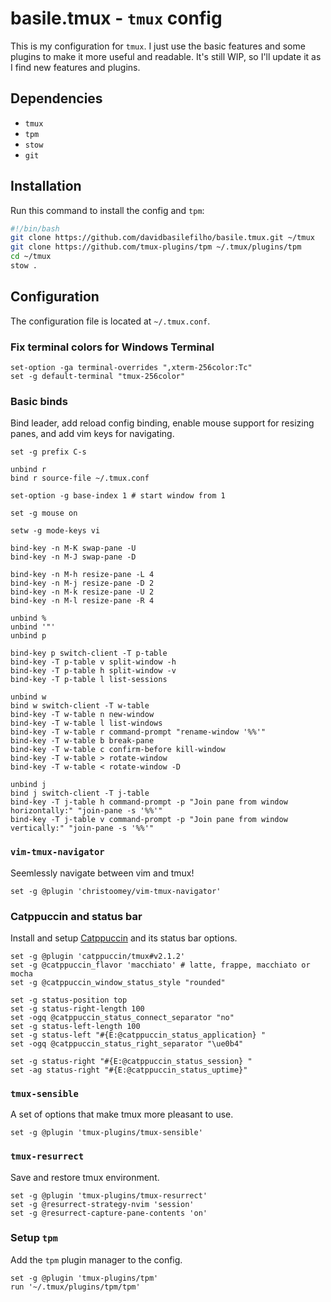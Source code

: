 



# basile.tmux - `tmux` config

This is my configuration for `tmux`. I just use the basic features and some plugins to make it more useful and readable. It's still WIP, so I'll update it as I find new features and plugins.


## Dependencies

- `tmux`
- `tpm`
- `stow`
- `git`


## Installation

Run this command to install the config and `tpm`:

``` bash
#!/bin/bash
git clone https://github.com/davidbasilefilho/basile.tmux.git ~/tmux
git clone https://github.com/tmux-plugins/tpm ~/.tmux/plugins/tpm
cd ~/tmux
stow .
```


## Configuration

The configuration file is located at `~/.tmux.conf`.


### Fix terminal colors for Windows Terminal

```tmux
set-option -ga terminal-overrides ",xterm-256color:Tc"
set -g default-terminal "tmux-256color"
```


### Basic binds

Bind leader, add reload config binding, enable mouse support for resizing panes, and add vim keys for navigating.

```tmux
set -g prefix C-s

unbind r
bind r source-file ~/.tmux.conf

set-option -g base-index 1 # start window from 1

set -g mouse on

setw -g mode-keys vi

bind-key -n M-K swap-pane -U
bind-key -n M-J swap-pane -D

bind-key -n M-h resize-pane -L 4
bind-key -n M-j resize-pane -D 2
bind-key -n M-k resize-pane -U 2
bind-key -n M-l resize-pane -R 4

unbind %
unbind '"'
unbind p

bind-key p switch-client -T p-table
bind-key -T p-table v split-window -h
bind-key -T p-table h split-window -v
bind-key -T p-table l list-sessions

unbind w
bind w switch-client -T w-table
bind-key -T w-table n new-window
bind-key -T w-table l list-windows
bind-key -T w-table r command-prompt "rename-window '%%'"
bind-key -T w-table b break-pane
bind-key -T w-table c confirm-before kill-window
bind-key -T w-table > rotate-window
bind-key -T w-table < rotate-window -D

unbind j
bind j switch-client -T j-table
bind-key -T j-table h command-prompt -p "Join pane from window horizontally:" "join-pane -s '%%'"
bind-key -T j-table v command-prompt -p "Join pane from window vertically:" "join-pane -s '%%'"
```


### `vim-tmux-navigator`

Seemlessly navigate between vim and tmux!

```tmux
set -g @plugin 'christoomey/vim-tmux-navigator'
```


### Catppuccin and status bar

Install and setup [Catppuccin](https://catppuccin.com/) and its status bar options.

```tmux
set -g @plugin 'catppuccin/tmux#v2.1.2'
set -g @catppuccin_flavor 'macchiato' # latte, frappe, macchiato or mocha
set -g @catppuccin_window_status_style "rounded"

set -g status-position top
set -g status-right-length 100
set -ogq @catppuccin_status_connect_separator "no"
set -g status-left-length 100
set -g status-left "#{E:@catppuccin_status_application} "
set -ogq @catppuccin_status_right_separator "\ue0b4"

set -g status-right "#{E:@catppuccin_status_session} "
set -ag status-right "#{E:@catppuccin_status_uptime}"
```


### `tmux-sensible`

A set of options that make tmux more pleasant to use.
```tmux
set -g @plugin 'tmux-plugins/tmux-sensible'
```


### `tmux-resurrect`

Save and restore tmux environment.
```tmux
set -g @plugin 'tmux-plugins/tmux-resurrect'
set -g @resurrect-strategy-nvim 'session'
set -g @resurrect-capture-pane-contents 'on'
```


### Setup `tpm`

Add the `tpm` plugin manager to the config.

```tmux
set -g @plugin 'tmux-plugins/tpm'
run '~/.tmux/plugins/tpm/tpm'
```
